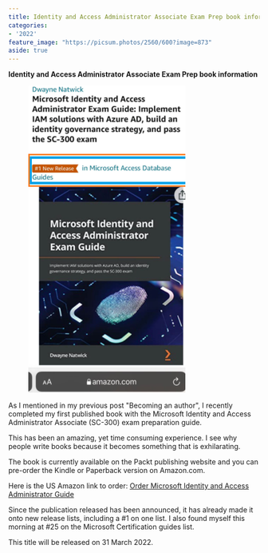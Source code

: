 ```yaml
---
title: Identity and Access Administrator Associate Exam Prep book information
categories:
- '2022'
feature_image: "https://picsum.photos/2560/600?image=873"
aside: true
---
```


**Identity and Access Administrator Associate Exam Prep book information**

<div class="wp-block-image"><figure class="aligncenter size-large is-resized"><img src="images/1-Sc300.png"/></figure></div>

As I mentioned in my previous post "Becoming an author", I recently completed my first published book with the Microsoft Identity and Access Administrator Associate (SC-300) exam preparation guide.  

This has been an amazing, yet time consuming experience.  I see why people write books because it becomes something that is exhilarating. 

The book is currently available on the Packt publishing website and you can pre-order the Kindle or Paperback version on Amazon.com.

Here is the US Amazon link to order: 
[Order Microsoft Identity and Access Administrator Guide](https://www.amazon.com/Microsoft-Identity-Access-Administrator-Guide-ebook/dp/B09DDGGKNT/ref=sr_1_5?crid=1866D6QMANR1S&keywords=sc-300+microsoft+identity+and+access+administrator&qid=1645130053&sprefix=sc-300%2Caps%2C94&sr=8-5)

Since the publication released has been announced, it has already made it onto new release lists, including a #1 on one list.  I also found myself this morning at #25 on the Microsoft Certification guides list.

This title will be released on 31 March 2022.  